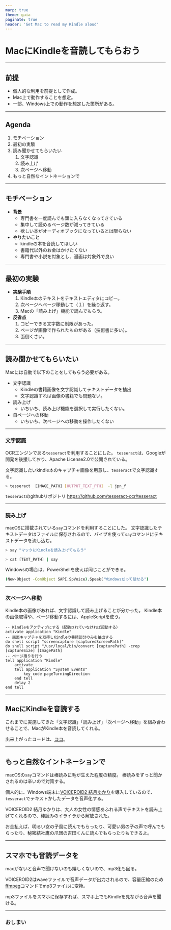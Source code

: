 ```yaml
---
marp: true
theme: gaia
paginate: true
header: 'Get Mac to read my Kindle aloud'
---
```


# MacにKindleを音読してもらおう

---

## 前提

- 個人的な利用を前提として作成。
- Mac上で動作することを想定。
- 一部、Windows上での動作を想定した箇所がある。

---

## Agenda

1. モチベーション
2. 最初の実験
3. 読み聞かせてもらいたい
   1. 文字認識
   2. 読み上げ
   3. 次ページへ移動
4. もっと自然なイントネーションで

---

## モチベーション

- **背景**
  - 専門書を一度読んでも頭に入らなくなってきている
  - 集中して読めるページ数が減ってきている
  - 欲しい本がオーディオブックになっているとは限らない
- **やりたいこと**
  - kindleの本を音読してほしい
  - 書籍代以外のお金はかけたくない
  - 専門書や小説を対象とし、漫画は対象外で良い

---

## 最初の実験

- **実験手順**
  1. Kindle本のテキストをテキストエディタにコピー。
  2. 次ページへページ移動して（１）を繰り返す。
  3. Macの「読み上げ」機能で読んでもらう。
- **反省点**
  1. コピーできる文字数に制限があった。
  2. ページが画像で作られたものがある（技術書に多い）。
  3. 面倒くさい。

---

## 読み聞かせてもらいたい

Macには自動で以下のことをしてもらう必要がある。

- 文字認識
  - Kindleの書籍画像を文字認識してテキストデータを抽出
  - 文字認識すれば画像の書籍でも問題ない。
- 読み上げ
  - いちいち、読み上げ機能を選択して実行したくない。
- 自ページへの移動
  - いちいち、次ページへの移動を操作したくない

---

### 文字認識

OCRエンジンである`tesseract`を利用することにした。
`tesseract`は、Googleが開発を後援しており、Apache License2.0で公開されている。

文字認識したいkindle本のキャプチャ画像を用意し、`tesseract`で文字認識する。

``` sh
> tesseract  [IMAGE_PATH] [OUTPUT_TEXT_PTH]  -l jpn_f
```

`tesseract`のgithubリポジトリ
<https://github.com/tesseract-ocr/tesseract>

---

### 読み上げ

macOSに搭載されている`say`コマンドを利用することにした。
文字認識したテキストデータはファイルに保存されるので、パイプを使って`say`コマンドにテキストデータを流し込む。

``` sh
> say "マックにKindleを読み上げてもらう"

> cat [TEXT_PATH] | say
```

Windowsの場合は、PowerShellを使えば同じことができる。

```cmd
(New-Object -ComObject SAPI.SpVoice).Speak("Windowsだって話せる")
```

---

### 次ページへ移動

Kindle本の画像があれば、文字認識して読み上げることが分かった。
Kindle本の画像取得や、ページ移動するには、AppleScriptを使う。

``` AppleScript
-- Kindleをアクティブにする（起動されていなければ起動する）
activate application "Kindle"
-- 画面キャプチャを取得しKindleの書籍部分のみを抽出する
do shell script "screencapture [capturedScreenPath]"
do shell script "/usr/local/bin/convert [capturePath] -crop [captureSize] [ImagePath]
-- ページ捲りを行う
tell application "Kindle"
    activate
    tell application "System Events"
        key code pageTurningDirection
    end tell
    delay 2
end tell
```

---

## MacにKindleを音読する

これまでに実施してきた「文字認識」「読み上げ」「次ページへ移動」を組み合わせることで、MacがKindle本を音読してくれる。

出来上がったコードは、[ココ](https://github.com/big-gate-0219/AppleScript/blob/main/KindlePageTurner.scpt)。

---

## もっと自然なイントネーションで

macOSの`say`コマンドは棒読みに毛が生えた程度の精度。
棒読みをずっと聞かされるのは辛いので対策する。

個人的に、Windows端末に[VOICEROID2 結月ゆかり](https://www.ah-soft.com/voiceroid/yukari/index.html)を導入しているので、`tesseract`でテキストかしたデータを音声化する。

VOICEROID2 結月ゆかりは、大人の女性の情感あふれる声でテキストを読み上げてくれるので、棒読みのイライラから解放された。

お金払えば、明るい女の子風に読んでもらったり、可愛い男の子の声で呼んでもらったり、秘密結社鷹の爪団の吉田くんに読んでもらったりもできるよ。

---

## スマホでも音読データを

macがないと音声で聞けないのも嬉しくないので、mp3化も図る。

VOICEROID2はwaveファイルで音声データが出力されるので、容量圧縮のため[ffmpeg](https://ffmpeg.org/)コマンドでmp3ファイルに変換。

mp3ファイルをスマホに保存すれば、スマホ上でもKindleを見ながら音声を聞ける。

---

### おしまい
